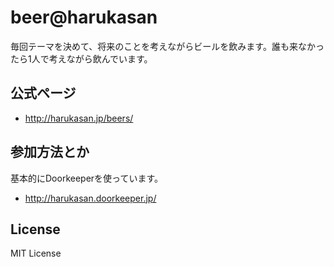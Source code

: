# beer@harukasan

毎回テーマを決めて、将来のことを考えながらビールを飲みます。誰も来なかったら1人で考えながら飲んでいます。

## 公式ページ

- http://harukasan.jp/beers/

## 参加方法とか

基本的にDoorkeeperを使っています。

- http://harukasan.doorkeeper.jp/

## License

MIT License
